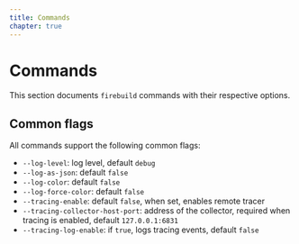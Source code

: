 ```yaml
---
title: Commands
chapter: true
---
```


# Commands

This section documents `firebuild` commands with their respective options.

## Common flags

All commands support the following common flags:

- `--log-level`: log level, default `debug`
- `--log-as-json`: default `false`
- `--log-color`: default `false`
- `--log-force-color`: default `false`
- `--tracing-enable`: default `false`, when set, enables remote tracer
- `--tracing-collector-host-port`: address of the collector, required when tracing is enabled, default `127.0.0.1:6831`
- `--tracing-log-enable`: if `true`, logs tracing events, default `false`